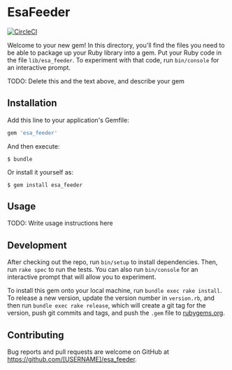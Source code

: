 # EsaFeeder

[![CircleCI](https://circleci.com/gh/standfirm/esa_feeder.svg?style=svg&circle-token=b211037d0e100aae7eca4acea088966f26a71275)](https://circleci.com/gh/standfirm/esa_feeder)

Welcome to your new gem! In this directory, you'll find the files you need to be able to package up your Ruby library into a gem. Put your Ruby code in the file `lib/esa_feeder`. To experiment with that code, run `bin/console` for an interactive prompt.

TODO: Delete this and the text above, and describe your gem

## Installation

Add this line to your application's Gemfile:

```ruby
gem 'esa_feeder'
```

And then execute:

    $ bundle

Or install it yourself as:

    $ gem install esa_feeder

## Usage

TODO: Write usage instructions here

## Development

After checking out the repo, run `bin/setup` to install dependencies. Then, run `rake spec` to run the tests. You can also run `bin/console` for an interactive prompt that will allow you to experiment.

To install this gem onto your local machine, run `bundle exec rake install`. To release a new version, update the version number in `version.rb`, and then run `bundle exec rake release`, which will create a git tag for the version, push git commits and tags, and push the `.gem` file to [rubygems.org](https://rubygems.org).

## Contributing

Bug reports and pull requests are welcome on GitHub at https://github.com/[USERNAME]/esa_feeder.
